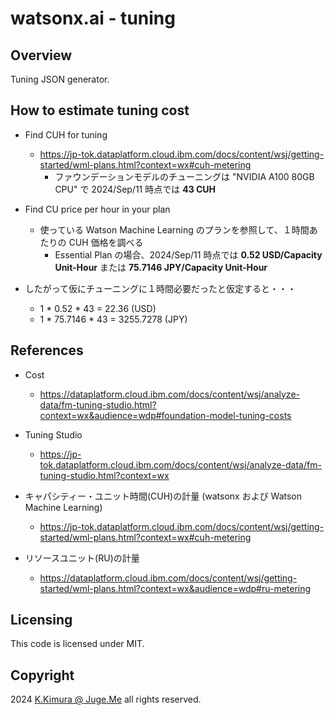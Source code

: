 # watsonx.ai - tuning


## Overview

Tuning JSON generator.


## How to estimate tuning cost

- Find CUH for tuning
  - https://jp-tok.dataplatform.cloud.ibm.com/docs/content/wsj/getting-started/wml-plans.html?context=wx#cuh-metering
    - ファウンデーションモデルのチューニングは "NVIDIA A100 80GB CPU" で 2024/Sep/11 時点では  **43 CUH**

- Find CU price per hour in your plan
  - 使っている Watson Machine Learning のプランを参照して、１時間あたりの CUH 価格を調べる
    - Essential Plan の場合、2024/Sep/11 時点では **0.52 USD/Capacity Unit-Hour** または **75.7146 JPY/Capacity Unit-Hour**

- したがって仮にチューニングに１時間必要だったと仮定すると・・・
  - 1 * 0.52 * 43 = 22.36 (USD)
  - 1 * 75.7146 * 43 = 3255.7278 (JPY)


## References

- Cost
  - https://dataplatform.cloud.ibm.com/docs/content/wsj/analyze-data/fm-tuning-studio.html?context=wx&audience=wdp#foundation-model-tuning-costs

- Tuning Studio
  - https://jp-tok.dataplatform.cloud.ibm.com/docs/content/wsj/analyze-data/fm-tuning-studio.html?context=wx

- キャパシティー・ユニット時間(CUH)の計量 (watsonx および Watson Machine Learning)
  - https://jp-tok.dataplatform.cloud.ibm.com/docs/content/wsj/getting-started/wml-plans.html?context=wx#cuh-metering

- リソースユニット(RU)の計量
  - https://dataplatform.cloud.ibm.com/docs/content/wsj/getting-started/wml-plans.html?context=wx&audience=wdp#ru-metering


## Licensing

This code is licensed under MIT.


## Copyright

2024  [K.Kimura @ Juge.Me](https://github.com/dotnsf) all rights reserved.
